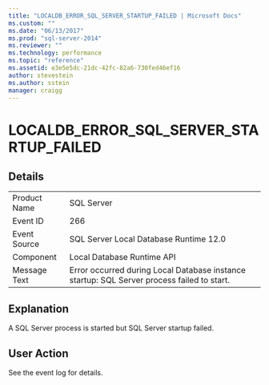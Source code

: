 ```yaml
---
title: "LOCALDB_ERROR_SQL_SERVER_STARTUP_FAILED | Microsoft Docs"
ms.custom: ""
ms.date: "06/13/2017"
ms.prod: "sql-server-2014"
ms.reviewer: ""
ms.technology: performance
ms.topic: "reference"
ms.assetid: e3e5e5dc-21dc-42fc-82a6-730fed46ef16
author: stevestein
ms.author: sstein
manager: craigg
---
```

# LOCALDB_ERROR_SQL_SERVER_STARTUP_FAILED
    
## Details  
  
|||  
|-|-|  
|Product Name|SQL Server|  
|Event ID|266|  
|Event Source|SQL Server Local Database Runtime 12.0|  
|Component|Local Database Runtime API|  
|Message Text|Error occurred during Local Database instance startup: SQL Server process failed to start.|  
  
## Explanation  
 A SQL Server process is started but SQL Server startup failed.  
  
## User Action  
 See the event log for details.  
  
  
